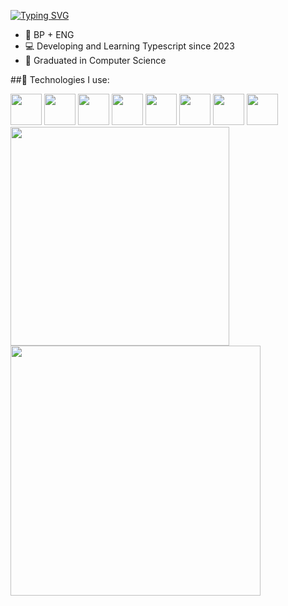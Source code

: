 [![Typing SVG](https://readme-typing-svg.demolab.com?font=Fira+Code&duration=6000&pause=1000&color=9100F7&width=435&lines=Hi+👋;I'm+Yuri+;A+Jr.+Front-End+Dev;Who+wants+to+keep+learning+every+day;You+can+also+call+me+Songbird)](https://git.io/typing-svg)

<ul>
  <li> 🎴 BP + ENG </li>
  <li> 💻 Developing and Learning Typescript since 2023 </li>
  <li> 👻 Graduated in Computer Science </li>
</ul>

##🚀 Technologies I use:</p>

<div>
  
  
  <!-- Badges -->
  
  <img src="https://cdn.jsdelivr.net/gh/devicons/devicon@latest/icons/html5/html5-original.svg" width="50"/>
          
 
  
  <img src="https://cdn.jsdelivr.net/gh/devicons/devicon@latest/icons/css3/css3-original.svg" width="50"/>
          
 
  
   <img src="https://cdn.jsdelivr.net/gh/devicons/devicon@latest/icons/javascript/javascript-original.svg" width="50"/>
          
  
 

  
  <img src="https://cdn.jsdelivr.net/gh/devicons/devicon@latest/icons/react/react-original.svg" width="50" />
          
  
  <img src="https://cdn.jsdelivr.net/gh/devicons/devicon@latest/icons/tailwindcss/tailwindcss-original.svg" width="50"/>
          


  
<img src="https://cdn.jsdelivr.net/gh/devicons/devicon@latest/icons/nodejs/nodejs-original.svg" width="50"/>
          


  
  <img src="https://cdn.jsdelivr.net/gh/devicons/devicon@latest/icons/git/git-original.svg" width="50" />
          


<img src="https://cdn.jsdelivr.net/gh/devicons/devicon@latest/icons/github/github-original.svg" width="50" />
          
  
</div>

<div>
  <img align="center" width=350 src="https://github-readme-stats.vercel.app/api?username=YuriLFS&show_icons=true&theme=midnight-purple&hide_rank=true" /> 
  <img align="center" width=400 src="https://github-readme-stats.vercel.app/api/top-langs/?username=YuriLFS&theme=midnight-purple&layout=compact" />
</div>
